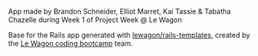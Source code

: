 App made by Brandon Schneider, Elliot Marret, Kai Tassie & Tabatha Chazelle during Week 1 of Project Week @ Le Wagon

Base for the Rails app generated with [lewagon/rails-templates](https://github.com/lewagon/rails-templates), created by the [Le Wagon coding bootcamp](https://www.lewagon.com) team.

